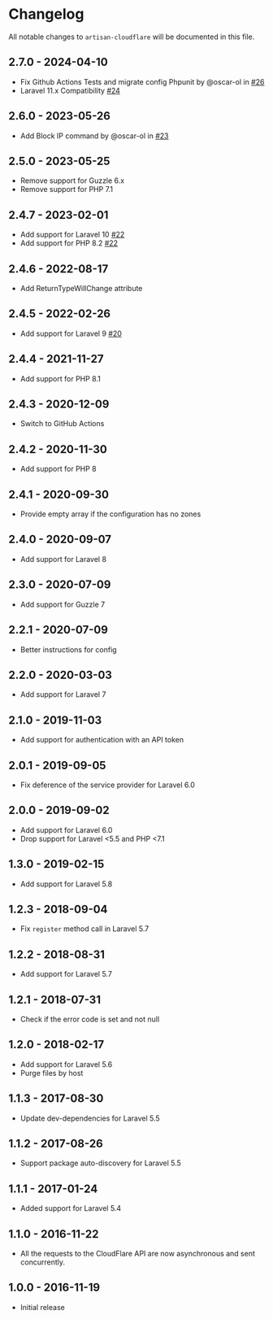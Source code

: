 # Changelog

All notable changes to `artisan-cloudflare` will be documented in this file.

## 2.7.0 - 2024-04-10

-   Fix Github Actions Tests and migrate config Phpunit by @oscar-ol in [#26](https://github.com/sebdesign/artisan-cloudflare/pull/26)
-   Laravel 11.x Compatibility [#24](https://github.com/sebdesign/artisan-cloudflare/pull/24)

## 2.6.0 - 2023-05-26

-   Add Block IP command by @oscar-ol in [#23](https://github.com/sebdesign/artisan-cloudflare/pull/23)

## 2.5.0 - 2023-05-25

-   Remove support for Guzzle 6.x
-   Remove support for PHP 7.1

## 2.4.7 - 2023-02-01

-   Add support for Laravel 10 [#22](https://github.com/sebdesign/artisan-cloudflare/pull/22)
-   Add support for PHP 8.2 [#22](https://github.com/sebdesign/artisan-cloudflare/pull/22)

## 2.4.6 - 2022-08-17

-   Add ReturnTypeWillChange attribute

## 2.4.5 - 2022-02-26

-   Add support for Laravel 9 [#20](https://github.com/sebdesign/artisan-cloudflare/pull/20)

## 2.4.4 - 2021-11-27

-   Add support for PHP 8.1

## 2.4.3 - 2020-12-09

-   Switch to GitHub Actions

## 2.4.2 - 2020-11-30

-   Add support for PHP 8

## 2.4.1 - 2020-09-30

-   Provide empty array if the configuration has no zones

## 2.4.0 - 2020-09-07

-   Add support for Laravel 8

## 2.3.0 - 2020-07-09

-   Add support for Guzzle 7

## 2.2.1 - 2020-07-09

-   Better instructions for config

## 2.2.0 - 2020-03-03

-   Add support for Laravel 7

## 2.1.0 - 2019-11-03

-   Add support for authentication with an API token

## 2.0.1 - 2019-09-05

-   Fix deference of the service provider for Laravel 6.0

## 2.0.0 - 2019-09-02

-   Add support for Laravel 6.0
-   Drop support for Laravel <5.5 and PHP <7.1

## 1.3.0 - 2019-02-15

-   Add support for Laravel 5.8

## 1.2.3 - 2018-09-04

-   Fix `register` method call in Laravel 5.7

## 1.2.2 - 2018-08-31

-   Add support for Laravel 5.7

## 1.2.1 - 2018-07-31

-   Check if the error code is set and not null

## 1.2.0 - 2018-02-17

-   Add support for Laravel 5.6
-   Purge files by host

## 1.1.3 - 2017-08-30

-   Update dev-dependencies for Laravel 5.5

## 1.1.2 - 2017-08-26

-   Support package auto-discovery for Laravel 5.5

## 1.1.1 - 2017-01-24

-   Added support for Laravel 5.4

## 1.1.0 - 2016-11-22

-   All the requests to the CloudFlare API are now asynchronous and sent concurrently.

## 1.0.0 - 2016-11-19

-   Initial release
